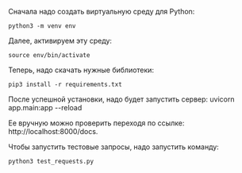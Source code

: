 Сначала надо создать виртуальную среду для Python:

    python3 -m venv env

Далее, активируем эту среду:

    source env/bin/activate

Теперь, надо скачать нужные библиотеки:

    pip3 install -r requirements.txt

После успешной установки, надо будет запустить сервер:
    uvicorn app.main:app --reload

Ее вручную можно проверить переходя по ссылке: http://localhost:8000/docs.

Чтобы запустить тестовые запросы, надо запустить команду:

    python3 test_requests.py